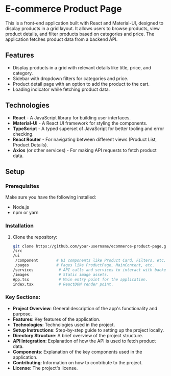 # E-commerce Product Page

This is a front-end application built with React and Material-UI, designed to display products in a grid layout. It allows users to browse products, view product details, and filter products based on categories and price. The application fetches product data from a backend API.

## Features

- Display products in a grid with relevant details like title, price, and category.
- Sidebar with dropdown filters for categories and price.
- Product detail page with an option to add the product to the cart.
- Loading indicator while fetching product data.

## Technologies

- **React** - A JavaScript library for building user interfaces.
- **Material-UI** - A React UI framework for styling the components.
- **TypeScript** - A typed superset of JavaScript for better tooling and error checking.
- **React Router** - For navigating between different views (Product List, Product Details).
- **Axios** (or other services) - For making API requests to fetch product data.

## Setup

### Prerequisites

Make sure you have the following installed:

- Node.js
- npm or yarn

### Installation

1. Clone the repository:
   ```bash
   git clone https://github.com/your-username/ecommerce-product-page.git
   /src
   /ui
    /component        # UI components like Product Card, Filters, etc.
    /pages            # Pages like ProductPage, MainContent, etc.
   /services           # API calls and services to interact with backend.
   /images             # Static image assets.
   App.tsx             # Main entry point for the application.
   index.tsx           # ReactDOM render point.
   ```

### Key Sections:
- **Project Overview**: General description of the app's functionality and purpose.
- **Features**: Key features of the application.
- **Technologies**: Technologies used in the project.
- **Setup Instructions**: Step-by-step guide to setting up the project locally.
- **Directory Structure**: A brief overview of the project structure.
- **API Integration**: Explanation of how the API is used to fetch product data.
- **Components**: Explanation of the key components used in the application.
- **Contributing**: Information on how to contribute to the project.
- **License**: The project's license.

